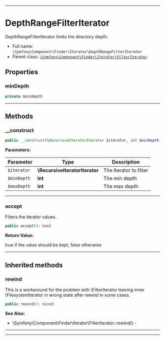 ***

# DepthRangeFilterIterator

DepthRangeFilterIterator limits the directory depth.

* Full name: `\Symfony\Component\Finder\Iterator\DepthRangeFilterIterator`
* Parent class: [`\Symfony\Component\Finder\Iterator\FilterIterator`](./FilterIterator.md)

## Properties

### minDepth

```php
private $minDepth
```

***

## Methods

### __construct

```php
public __construct(\RecursiveIteratorIterator $iterator, int $minDepth, int $maxDepth = PHP_INT_MAX): mixed
```

**Parameters:**

| Parameter | Type | Description |
|-----------|------|-------------|
| `$iterator` | **\RecursiveIteratorIterator** | The Iterator to filter |
| `$minDepth` | **int** | The min depth |
| `$maxDepth` | **int** | The max depth |

***

### accept

Filters the iterator values.

```php
public accept(): bool
```

**Return Value:**

true if the value should be kept, false otherwise



***

## Inherited methods

### rewind

This is a workaround for the problem with \FilterIterator leaving inner \FilesystemIterator in wrong state after rewind
in some cases.

```php
public rewind(): mixed
```

**See Also:**

* \Symfony\Component\Finder\Iterator\FilterIterator::rewind() -

***


***

